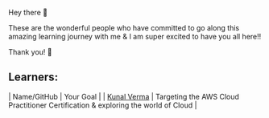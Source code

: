 Hey there 👋 

These are the wonderful people who have committed to go along this amazing learning journey with me & I am super excited to have you all here!!

Thank you! 🙌

## Learners:
| Name/GitHub | Your Goal |
| [Kunal Verma](https://github.com/verma-kunal) | Targeting the AWS Cloud Practitioner Certification & exploring the world of Cloud |








